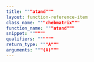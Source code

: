 ```yaml
---
title: """atand"""
layout: function-reference-item
class_name: """chebmatrix"""
function_name: """atand"""
snippet: """"""
qualifiers: """"""
return_type: """A"""
arguments: """(A)"""
---
```


